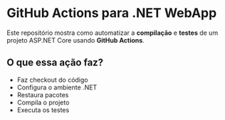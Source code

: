 # GitHub Actions para .NET WebApp

Este repositório mostra como automatizar a **compilação** e **testes** de um projeto ASP.NET Core usando **GitHub Actions**.

## O que essa ação faz?

- Faz checkout do código
- Configura o ambiente .NET
- Restaura pacotes
- Compila o projeto
- Executa os testes
